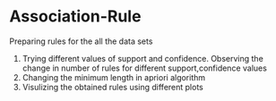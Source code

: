# Association-Rule
Preparing rules for the all the data sets 
1) Trying different values of support and confidence. Observing the change in number of rules for different support,confidence values
2) Changing the minimum length in apriori algorithm
3) Visulizing the obtained rules using different plots 
